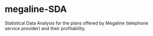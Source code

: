 # megaline-SDA
Statistical Data Analysis for the plans offered by Megaline (telephone service provider) and their profitability. 
